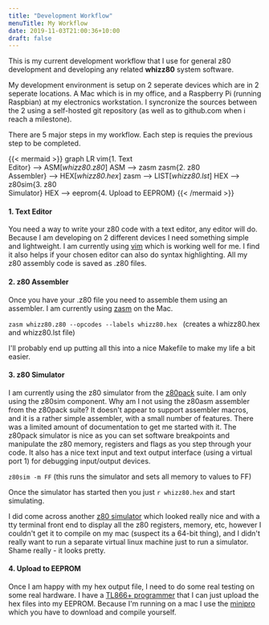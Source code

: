 ```yaml
---
title: "Development Workflow"
menuTitle: My Workflow
date: 2019-11-03T21:00:36+10:00
draft: false
---
```

This is my current development workflow that I use for general z80 development and developing any related **whizz80** system software.

My development environment is setup on 2 seperate devices which are in 2 seperate locations. A Mac which is in my office, and a Raspberry Pi (running Raspbian) at my electronics workstation.  I syncronize the sources between the 2 using a self-hosted git repository (as well as to github.com when i reach a milestone).

There are 5 major steps in my workflow. Each step is requies the previous step to be completed.

{{< mermaid >}}
graph LR
  vim{1. Text<br>Editor} --> ASM[<i>whizz80.z80</i>]
  ASM --> zasm
  zasm{2. z80<br>Assembler} --> HEX[<i>whizz80.hex</i>]
  zasm --> LIST[<i>whizz80.lst</i>]
  HEX --> z80sim{3. z80<br>Simulator}
  HEX --> eeprom{4. Upload to EEPROM}
{{< /mermaid >}}

#### 1. Text Editor
You need a way to write your z80 code with a text editor, any editor will do. Because I am developing on 2 different devices I need something simple and lightweight. I am currently using [vim](http://www.vim.org) which is working well for me.  I find it also helps if your chosen editor can also do syntax highlighting.  All my z80 assembly code is saved as .z80 files.

#### 2. z80 Assembler
Once you have your .z80 file you need to assemble them using an assembler. I am currently using [zasm](http://k1.spdns.de/Develop/Projects/zasm/Distributions/) on the Mac.

`zasm whizz80.z80 --opcodes --labels whizz80.hex ` (creates a whizz80.hex and whizz80.lst file)

I'll probably end up putting all this into a nice Makefile to make my life a bit easier.

#### 3. z80 Simulator
I am currently using the z80 simulator from the [z80pack](http://www.autometer.de/unix4fun/z80pack/) suite. I am only using the z80sim component. Why am I not using the z80asm assembler from the z80pack suite? It doesn't appear to support assembler macros, and it is a rather simple assembler, with a small number of features. There was a limited amount of documentation to get me started with it. The z80pack simulator is nice as you can set software breakpoints and manipulate the z80 memory, registers and flags as you step through your code. It also has a nice text input and text output interface (using a virtual port 1) for debugging input/output devices.

`z80sim -m FF` (this runs the simulator and sets all memory to values to FF)

Once the simulator has started then you just `r whizz80.hex` and start simulating.

I did come across another [z80 simulator](http://wwwhomes.uni-bielefeld.de/achim/z80-asm.html) which looked really nice and with a tty terminal front end to display all the z80 registers, memory, etc, however I couldn't get it to compile on my mac (suspect its a 64-bit thing), and I didn't really want to run a separate virtual linux machine just to run a simulator. Shame really - it looks pretty.

#### 4. Upload to EEPROM
Once I am happy with my hex output file, I need to do some real testing on some real hardware. I have a [TL866+ programmer](http://www.autoelectric.cn/en/tl866_main.html) that I can just upload the hex files into my EEPROM. Because I'm running on a mac I use the [minipro](https://gitlab.com/DavidGriffith/minipro/) which you have to download and compile yourself.
